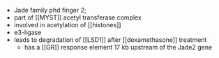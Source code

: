 - Jade family phd finger 2; 
- part of [[MYST]] acetyl transferase complex
- involved in acetylation of [[histones]]
- e3-ligase 
- leads to degradation of [[LSD1]] after [[dexamethasone]] treatment 
	- has a [[GR]] response element 17 kb upstream of the Jade2 gene